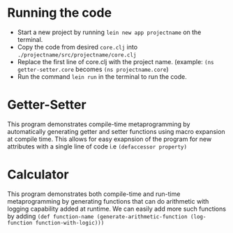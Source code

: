 # Running the code
- Start a new project by running `lein new app projectname` on the terminal.
- Copy the code from desired `core.clj` into `./projectname/src/projectname/core.clj`
- Replace the first line of core.clj with the project name. (example: `(ns getter-setter.core` becomes `(ns projectname.core`)
- Run the command `lein run` in the terminal to run the code.

# Getter-Setter
This program demonstrates compile-time metaprogramming by automatically generating getter and setter functions using macro expansion at compile time. This allows for easy exapnsion of the program for new attributes with a single line of code i.e `(defaccessor property)`

# Calculator
This program demonstrates both compile-time and run-time metaprogramming by generating functions that can do arithmetic with logging capability added at runtime. We can easily add more such functions by adding `(def function-name (generate-arithmetic-function (log-function function-with-logic)))`
